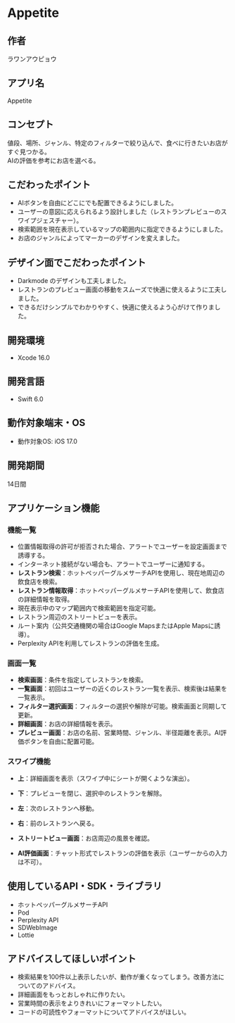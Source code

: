 # Appetite

## 作者
ラワンアウピョウ

## アプリ名
Appetite

## コンセプト
値段、場所、ジャンル、特定のフィルターで絞り込んで、食べに行きたいお店がすぐ見つかる。  
AIの評価を参考にお店を選べる。

## こだわったポイント
- AIボタンを自由にどこにでも配置できるようにしました。
- ユーザーの意図に応えられるよう設計しました（レストランプレビューのスワイプジェスチャー）。
- 検索範囲を現在表示しているマップの範囲内に指定できるようにしました。
- お店のジャンルによってマーカーのデザインを変えました。

## デザイン面でこだわったポイント
- Darkmode のデザインも工夫しました。
- レストランのプレビュー画面の移動をスムーズで快適に使えるように工夫しました。
- できるだけシンプルでわかりやすく、快適に使えるよう心がけて作りました。

## 開発環境
- Xcode 16.0

## 開発言語
- Swift 6.0

## 動作対象端末・OS
- 動作対象OS: iOS 17.0

## 開発期間
14日間

## アプリケーション機能

### 機能一覧
- 位置情報取得の許可が拒否された場合、アラートでユーザーを設定画面まで誘導する。
- インターネット接続がない場合も、アラートでユーザーに通知する。
- **レストラン検索**：ホットペッパーグルメサーチAPIを使用し、現在地周辺の飲食店を検索。
- **レストラン情報取得**：ホットペッパーグルメサーチAPIを使用して、飲食店の詳細情報を取得。
- 現在表示中のマップ範囲内で検索範囲を指定可能。
- レストラン周辺のストリートビューを表示。
- ルート案内（公共交通機関の場合はGoogle MapsまたはApple Mapsに誘導）。
- Perplexity APIを利用してレストランの評価を生成。

### 画面一覧
- **検索画面**：条件を指定してレストランを検索。
- **一覧画面**：初回はユーザーの近くのレストラン一覧を表示、検索後は結果を一覧表示。
- **フィルター選択画面**：フィルターの選択や解除が可能。検索画面と同期して更新。
- **詳細画面**：お店の詳細情報を表示。
- **プレビュー画面**：お店の名前、営業時間、ジャンル、半径距離を表示。AI評価ボタンを自由に配置可能。

### スワイプ機能
- **上**：詳細画面を表示（スワイプ中にシートが開くような演出）。
- **下**：プレビューを閉じ、選択中のレストランを解除。
- **左**：次のレストランへ移動。
- **右**：前のレストランへ戻る。

- **ストリートビュー画面**：お店周辺の風景を確認。
- **AI評価画面**：チャット形式でレストランの評価を表示（ユーザーからの入力は不可）。

## 使用しているAPI・SDK・ライブラリ
- ホットペッパーグルメサーチAPI
- Pod
- Perplexity API
- SDWebImage
- Lottie

## アドバイスしてほしいポイント
- 検索結果を100件以上表示したいが、動作が重くなってしまう。改善方法についてのアドバイス。
- 詳細画面をもっとおしゃれに作りたい。
- 営業時間の表示をよりきれいにフォーマットしたい。
- コードの可読性やフォーマットについてアドバイスがほしい。
